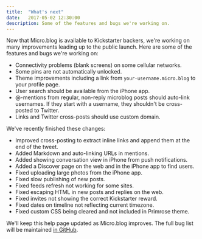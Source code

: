 ```yaml
---
title:  "What's next"
date:   2017-05-02 12:30:00
description: Some of the features and bugs we're working on.
---
```


Now that Micro.blog is available to Kickstarter backers, we're working on many improvements leading up to the public launch. Here are some of the features and bugs we're working on:

* Connectivity problems (blank screens) on some cellular networks.
* Some pins are not automatically unlocked.
* Theme improvements including a link from `your-username.micro.blog` to your profile page.
* User search should be available from the iPhone app.
* @-mentions from regular, non-reply microblog posts should auto-link usernames. If they start with a username, they shouldn't be cross-posted to Twitter.
* Links and Twitter cross-posts should use custom domain.

We've recently finished these changes:

* Improved cross-posting to extract inline links and append them at the end of the tweet.
* Added Markdown and auto-linking URLs in mentions.
* Added showing conversation view in iPhone from push notifications.
* Added a Discover page on the web and in the iPhone app to find users.
* Fixed uploading large photos from the iPhone app.
* Fixed slow publishing of new posts.
* Fixed feeds refresh not working for some sites.
* Fixed escaping HTML in new posts and replies on the web.
* Fixed invites not showing the correct Kickstarter reward.
* Fixed dates on timeline not reflecting current timezone.
* Fixed custom CSS being cleared and not included in Primrose theme.

We'll keep this help page updated as Micro.blog improves. The full bug list will be maintained [in GitHub](https://github.com/microdotblog/issues/issues).